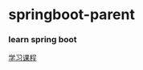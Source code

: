 # springboot-parent

### learn spring boot  
[学习课程](https://www.bilibili.com/video/BV14U4y1h7kJ?from=search&seid=18157447136055705860&spm_id_from=333.337.0.0)

